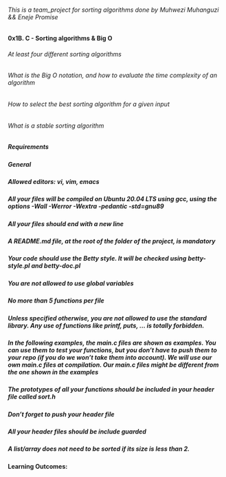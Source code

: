###### This is a team_project for sorting algorithms done by Muhwezi Muhanguzi && Eneje Promise
#### 0x1B. C - Sorting algorithms & Big O

###### At least four different sorting algorithms
###### What is the Big O notation, and how to evaluate the time complexity of an algorithm
###### How to select the best sorting algorithm for a given input
###### What is a stable sorting algorithm

##### Requirements
##### General
##### Allowed editors: vi, vim, emacs
##### All your files will be compiled on Ubuntu 20.04 LTS using gcc, using the options -Wall -Werror -Wextra -pedantic -std=gnu89
##### All your files should end with a new line
##### A README.md file, at the root of the folder of the project, is mandatory
##### Your code should use the Betty style. It will be checked using betty-style.pl and betty-doc.pl
##### You are not allowed to use global variables
##### No more than 5 functions per file
##### Unless specified otherwise, you are not allowed to use the standard library. Any use of functions like printf, puts, … is totally forbidden.
##### In the following examples, the main.c files are shown as examples. You can use them to test your functions, but you don’t have to push them to your repo (if you do we won’t take them into account). We will use our own main.c files at compilation. Our main.c files might be different from the one shown in the examples
##### The prototypes of all your functions should be included in your header file called sort.h
##### Don’t forget to push your header file
##### All your header files should be include guarded
##### A list/array does not need to be sorted if its size is less than 2.


#### Learning Outcomes:
##### 
